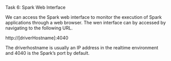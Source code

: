 Task 6: Spark Web Interface

We can access the Spark web interface to monitor the execution of Spark applications through a web browser. The wen interface can by accessed by navigating to the following URL.

http://[driverHostname]:4040

The driverhostname is usually an IP address in the realtime environment and 4040 is the Spark’s port by default. 

